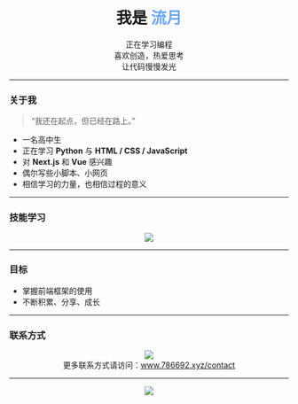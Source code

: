 <h1 align="center">我是 <strong style="color:#6AA9FF;">流月</strong></h1>

<p align="center">
正在学习编程<br>
喜欢创造，热爱思考<br>
让代码慢慢发光
</p>


---

### 关于我

> “我还在起点，但已经在路上。”

- 一名高中生  
- 正在学习 **Python** 与 **HTML / CSS / JavaScript**  
- 对 **Next.js** 和 **Vue** 感兴趣  
- 偶尔写些小脚本、小网页  
- 相信学习的力量，也相信过程的意义  

---

### 技能学习

<p align="center">
  <img src="https://skillicons.dev/icons?i=python,html,css,js,vscode,git&theme=light" />
</p>


---

### 目标

- 掌握前端框架的使用  
- 不断积累、分享、成长  

---

### 联系方式

<p align="center">
  <a href="mailto:gbhf0020@gmail.com">
    <img src="https://img.shields.io/badge/邮箱-gbhf0020@gmail.com-blue?style=for-the-badge&logo=gmail" />
  </a>
  <br/>
  更多联系方式请访问：<a href="https://www.786692.xyz/contact" target="_blank">www.786692.xyz/contact</a>
</p>


---

<p align="center">
  <img src="https://capsule-render.vercel.app/api?type=waving&height=100&color=0:6AA9FF,100:A7C7FF&section=footer&text=Sitrmoo&fontSize=18&fontColor=1C1C1C" />
</p>


